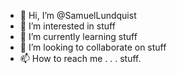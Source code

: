 - 👋 Hi, I’m @SamuelLundquist
- 👀 I’m interested in stuff
- 🌱 I’m currently learning stuff
- 💞️ I’m looking to collaborate on stuff
- 📫 How to reach me . . . stuff.

<!---
SamuelLundquist/SamuelLundquist is a special repository because its `README.md` (this file) appears on your GitHub profile.
You can click the Preview link to take a look at your changes.
--->

